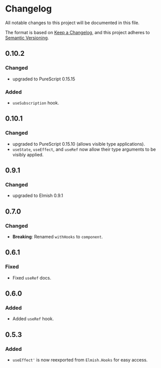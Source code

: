 # Changelog

All notable changes to this project will be documented in this file.

The format is based on [Keep a Changelog](https://keepachangelog.com/en/1.0.0/),
and this project adheres to [Semantic Versioning](https://semver.org/spec/v2.0.0.html).

## 0.10.2

### Changed

- upgraded to PureScript 0.15.15

### Added

- `useSubscription` hook.

## 0.10.1

### Changed

- upgraded to PureScript 0.15.10 (allows visible type applications).
- `useState`, `useEffect`, and `useRef` now allow their type arguments to be visibly applied.

## 0.9.1

### Changed

- upgraded to Elmish 0.9.1

## 0.7.0

### Changed

- **Breaking**: Renamed `withHooks` to `component`.

## 0.6.1

### Fixed

- Fixed `useRef` docs.

## 0.6.0

### Added

- Added `useRef` hook.

## 0.5.3

### Added

- `useEffect'` is now reexported from `Elmish.Hooks` for easy access.

